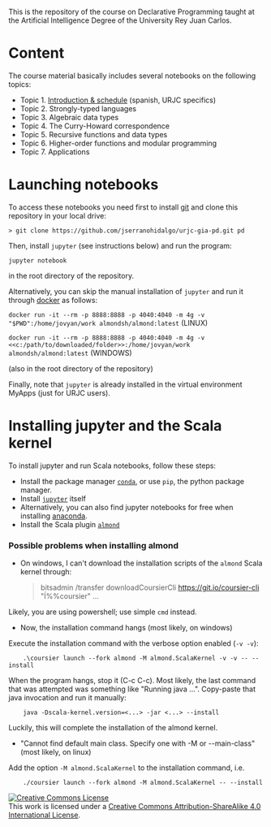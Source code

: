 This is the repository of the course on Declarative Programming taught at the Artificial 
Intelligence Degree of the University Rey Juan Carlos. 


# Content 

The course material basically includes several notebooks on the following topics:

* Topic 1. [Introduction & schedule](Intro.pdf) (spanish, URJC specifics)
* Topic 2. Strongly-typed languages
* Topic 3. Algebraic data types
* Topic 4. The Curry-Howard correspondence
* Topic 5. Recursive functions and data types
* Topic 6. Higher-order functions and modular programming
* Topic 7. Applications

# Launching notebooks

To access these notebooks you need first to install [git](https://git-scm.com/) and clone this repository in your local drive: 

`> git clone https://github.com/jserranohidalgo/urjc-gia-pd.git pd`

Then, install `jupyter` (see instructions below) and run the program:

`jupyter notebook` 

in the root directory of the repository.

Alternatively, you can skip the manual installation of `jupyter`
and run it through [docker](https://hub.docker.com/editions/community/docker-ce-desktop-windows) as follows:

`docker run -it --rm -p 8888:8888 -p 4040:4040 -m 4g -v "$PWD":/home/jovyan/work almondsh/almond:latest` (LINUX)

`docker run -it --rm -p 8888:8888 -p 4040:4040 -m 4g -v <<c:/path/to/downloaded/folder>>:/home/jovyan/work almondsh/almond:latest` (WINDOWS)

(also in the root directory of the repository)

Finally, note that `jupyter` is already installed in the virtual environment MyApps (just for URJC users).

# Installing jupyter and the Scala kernel

To install jupyter and run Scala notebooks, follow these steps:

* Install the package manager [`conda`](https://docs.conda.io/en/latest/miniconda.html), or use `pip`, the python package manager.
* Install [`jupyter`](https://jupyter.org/install) itself
* Alternatively, you can also find jupyter notebooks for free when installing [anaconda](https://www.anaconda.com/products/individual-d).
* Install the Scala plugin [`almond`](https://almond.sh/docs/quick-start-install)

### Possible problems when installing almond

* On windows, I can't download the installation scripts of the `almond` Scala kernel through:

	> bitsadmin /transfer downloadCoursierCli https://git.io/coursier-cli "Í%%coursier"
	> ...

Likely, you are using powershell; use simple `cmd` instead.


* Now, the installation command hangs (most likely, on windows)

Execute the installation command with the verbose option enabled (`-v -v`):

        .\coursier launch --fork almond -M almond.ScalaKernel -v -v -- --install

When the program hangs, stop it (C-c C-c). Most likely, the last command that was attempted was something like "Running java ...". Copy-paste that java invocation and run it manually:

        java -Dscala-kernel.version=<...> -jar <...> --install

Luckily, this will complete the installation of the almond kernel.

* "Cannot find default main class. Specify one with -M or --main-class" (most likely, on linux)

Add the option `-M almond.ScalaKernel`  to the installation command, i.e.

        ./coursier launch --fork almond -M almond.ScalaKernel -- --install


<a rel="license" href="http://creativecommons.org/licenses/by-sa/4.0/"><img alt="Creative Commons License" style="border-width:0" src="https://i.creativecommons.org/l/by-nc-sa/4.0/88x31.png" /></a><br />This work is licensed under a <a rel="license" href="http://creativecommons.org/licenses/by-sa/4.0/">Creative Commons Attribution-ShareAlike 4.0 International License</a>.
